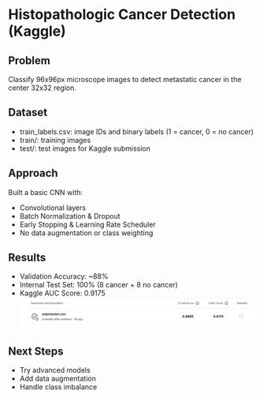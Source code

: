 # Histopathologic Cancer Detection (Kaggle)

## Problem
Classify 96x96px microscope images to detect metastatic cancer in the center 32x32 region.

## Dataset
- train_labels.csv: image IDs and binary labels (1 = cancer, 0 = no cancer)
- train/: training images
- test/: test images for Kaggle submission

## Approach
Built a basic CNN with:
- Convolutional layers
- Batch Normalization & Dropout
- Early Stopping & Learning Rate Scheduler
- No data augmentation or class weighting

## Results
- Validation Accuracy: ~88%
- Internal Test Set: 100% (8 cancer + 8 no cancer)
- Kaggle AUC Score: 0.9175 ![Photo](submission.png) 

## Next Steps
- Try advanced models
- Add data augmentation
- Handle class imbalance
